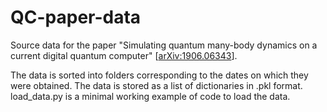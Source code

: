# QC-paper-data

Source data for the paper "Simulating quantum many-body dynamics on a current digital quantum computer" [[arXiv:1906.06343](https://arxiv.org/abs/1906.06343)].

The data is sorted into folders corresponding to the dates on which they were obtained. The data is stored as a list of dictionaries in .pkl format. load_data.py is a minimal working example of code to load the data.
